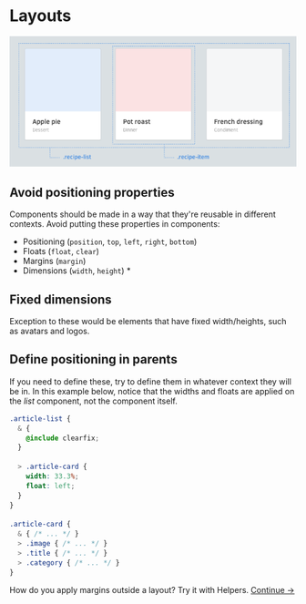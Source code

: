# Layouts

![](images/layouts.png)

## Avoid positioning properties
Components should be made in a way that they're reusable in different contexts. Avoid putting these properties in components:

  * Positioning (`position`, `top`, `left`, `right`, `bottom`)
  * Floats (`float`, `clear`)
  * Margins (`margin`)
  * Dimensions (`width`, `height`) *

## Fixed dimensions

Exception to these would be elements that have fixed width/heights, such as avatars and logos.

## Define positioning in parents

If you need to define these, try to define them in whatever context they will be in. In this example below, notice that the widths and floats are applied on the *list* component, not the component itself.

  ```css
  .article-list {
    & {
      @include clearfix;
    }

    > .article-card {
      width: 33.3%;
      float: left;
    }
  }

  .article-card {
    & { /* ... */ }
    > .image { /* ... */ }
    > .title { /* ... */ }
    > .category { /* ... */ }
  }
  ```

How do you apply margins outside a layout? Try it with Helpers.
[Continue →](helpers.md)
<!-- {p:.pull-box} -->

